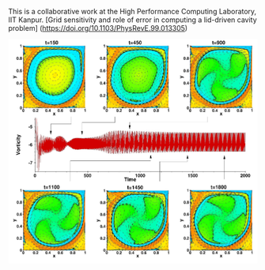 This is a collaborative work at the High Performance Computing Laboratory, IIT Kanpur.
[Grid sensitivity and role of error in computing a lid-driven cavity problem] (https://doi.org/10.1103/PhysRevE.99.013305)

![Model](https://github.com/siva-viknesh/Computational_Fluid_Mechanics/blob/main/Lid_Driven_Cavity_Flow/Figure.png)



